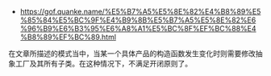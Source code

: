 - https://gof.quanke.name/%E5%B7%A5%E5%8E%82%E4%B8%89%E5%85%84%E5%BC%9F%E4%B9%8B%E5%B7%A5%E5%8E%82%E6%96%B9%E6%B3%95%E6%A8%A1%E5%BC%8F%EF%BC%88%E4%B8%89%EF%BC%89.html

在文章所描述的模式当中，当某一个具体产品的构造函数发生变化时则需要修改抽象工厂及其所有子类。在这种情况下，不满足开闭原则了。
